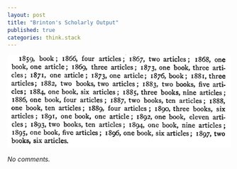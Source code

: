 ```yaml
---
layout: post
title: "Brinton's Scholarly Output"
published: true
categories: think.stack
---
```


![](/assets/brinton-output.jpg)

*No comments.*

